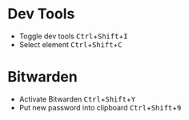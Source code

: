 ﻿# Dev Tools
- Toggle dev tools      <kbd>Ctrl</kbd>+<kbd>Shift</kbd>+<kbd>I</kbd>
- Select element        <kbd>Ctrl</kbd>+<kbd>Shift</kbd>+<kbd>C</kbd>

# Bitwarden
- Activate Bitwarden                  <kbd>Ctrl</kbd>+<kbd>Shift</kbd>+<kbd>Y</kbd>  
- Put new password into clipboard     <kbd>Ctrl</kbd>+<kbd>Shift</kbd>+<kbd>9</kbd>